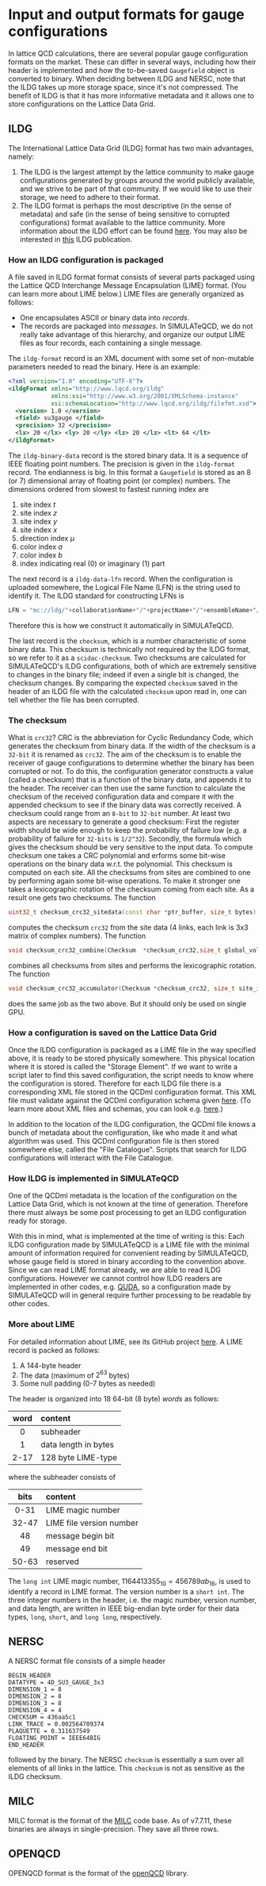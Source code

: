 # Input and output formats for gauge configurations

In lattice QCD calculations, there are several popular gauge configuration formats on the market.
These can differ in several ways, including how their header is implemented and how the to-be-saved
`Gaugefield` object is converted to binary. When deciding between ILDG and NERSC, note that
the ILDG takes up more storage space, since it's not compressed. The benefit of ILDG is that
it has more informative metadata and it allows one to store configurations on the Lattice
Data Grid.


## ILDG

The International Lattice Data Grid (ILDG) format has two main advantages, namely:
1. The ILDG is the largest attempt by the lattice community to make gauge configurations
generated by groups around the world publicly available, and we strive to be part of that
community. If we would like to use their storage, we need to adhere to their format.
2. The ILDG format is perhaps the most descriptive (in the sense of metadata) and safe
(in the sense of being sensitive to corrupted configurations) format available to the
lattice community. More information about the ILDG effort can be found
[here](https://hpc.desy.de/ildg/). You may also be interested in
[this](https://www.sciencedirect.com/science/article/abs/pii/S0010465511000476) ILDG publication.

### How an ILDG configuration is packaged

A file saved in ILDG format format consists of several parts packaged using the
Lattice QCD Interchange Message
Encapsulation (LIME) format. (You can learn more about LIME below.)
LIME files are generally organized as follows:
- One encapsulates ASCII or binary data into _records_.
- The records are packaged into _messages_.
In SIMULATeQCD, we do not really take advantage of this hierarchy, and organize our output
LIME files as four records, each containing a single message.

The `ildg-format` record is an XML document with some set of non-mutable parameters needed to
read the binary. Here is an example:
```XML
<?xml version="1.0" encoding="UTF-8"?>
<ildgFormat xmlns="http://www.lqcd.org/ildg"
            xmlns:xsi="http://www.w3.org/2001/XMLSchema-instance"
            xsi:schemaLocation="http://www.lqcd.org/ildg/filefmt.xsd">
  <version> 1.0 </version>
  <field> su3gauge </field>
  <precision> 32 </precision>
  <lx> 20 </lx> <ly> 20 </ly> <lz> 20 </lz> <lt> 64 </lt>
</ildgFormat>
```
The `ildg-binary-data` record is the stored binary data. It is a sequence of IEEE floating
point numbers. The precision is given in the `ildg-format` record. The endianness is big.
In this format a `Gaugefield` is stored as an 8 (or 7) dimensional array of floating point
(or complex) numbers. The dimensions ordered from slowest to fastest running index are
1. site index $t$
2. site index $z$
3. site index $y$
4. site index $x$
5. direction index $\mu$
6. color index $a$
7. color index $b$
8. index indicating real (0) or imaginary (1) part

The next record is a `ildg-data-lfn` record. When the configuration is uploaded somewhere,
the Logical File Name (LFN) is the string used to identify it. The ILDG standard for
constructing LFNs is
```C++
LFN = "mc://ldg/"+collaborationName+"/"+projectName+"/"+ensembleName+"/"+fileName;
```
Therefore this is how we construct it automatically in SIMULATeQCD.

The last record is the `checksum`, which is a number characteristic of some binary data.
This checksum is technically not required by the ILDG format, so we refer to it
as a `scidac-checksum`.
Two checksums are calculated for SIMULATeQCD's ILDG configurations, both of which
are extremely sensitive to changes
in the binary file; indeed if even a single bit is changed, the checksum changes.
By comparing the expected `checksum` saved in the header of an ILDG file with the
calculated `checksum` upon read in, one can tell whether the file has been corrupted.


### The checksum

What is `crc32`?
CRC is the abbreviation for Cyclic Redundancy Code, which generates the checksum from
binary data. If the width of the checksum is a `32-bit` it is renamed as `crc32`. The aim of the
checksum is to enable the receiver of gauge configurations to determine whether the binary
has been corrupted or not. To do this, the configuration generator constructs a value (called a checksum)
that is a function of the binary data, and appends it to the header. The receiver can then use
the same function to calculate the checksum of the received configuration data and compare it
with the appended checksum to see if the binary data was correctly received. A checksum could
range from an `8-bit` to `32-bit` number. At least two aspects are necessary to generate a good
checksum: First the register width should be wide enough to keep the probability of failure low
(e.g. a probability of failure for `32-bits` is `1/2^32`). Secondly, the formula which gives the
checksum should be very sensitive to the input data. To compute checksum one takes a CRC
polynomial and erforms some bit-wise operations on the binary data w.r.t. the polynomial. This
checksum is computed on each site. All the checksums from sites are combined to one by
performing again some bit-wise operations. To make it stronger one takes a lexicographic rotation
of the checksum coming from each site. As a result one gets two checksums. The
function
```C++
uint32_t checksum_crc32_sitedata(const char *ptr_buffer, size_t bytes)
```
computes the checksum `crc32` from the site data (4 links, each link is 3x3 matrix of complex numbers).
The function
```C++
void checksum_crc32_combine(Checksum  *checksum_crc32,size_t global_vol, uint32_t cs_crc32_sd[])
```
combines all checksums from sites and performs the lexicographic rotation.
The function
```C++
void checksum_crc32_accumulator(Checksum *checksum_crc32, size_t site_index, char *ptr_buffer, size_t sitedata_bytes)
```
does the same job as the two above. But it should only be used on single GPU.


### How a configuration is saved on the Lattice Data Grid

Once the ILDG configuration is packaged as a LIME file in the way specified above,
it is ready to be stored physically somewhere. This physical location where it
is stored is called the "Storage Element". If we want to write a script later to
find this saved configuration, the script needs to know where the configuration
is stored. Therefore for each ILDG file there is a corresponding XML file
stored in the QCDml configuration format. This XML file must validate against
the QCDml configuration schema given
[here](https://www-zeuthen.desy.de/apewww/ILDG/specifications/QCDmlConfig1.3.1.xsd).
(To learn more about XML files and schemas, you can look
e.g. [here](https://www.w3schools.com/xml/).)

In addition to the location of the ILDG configuration, the QCDml file knows
a bunch of metadata about the configuration, like who made it and what
algorithm was used.
This QCDml configuration file is then stored somewhere else, called
the "File Catalogue". Scripts that search for ILDG configurations will
interact with the File Catalogue.

### How ILDG is implemented in SIMULATeQCD

One of the QCDml metadata is the location of the configuration on the Lattice
Data Grid, which is not known at the time of generation. Therefore there must
always be some post processing to get an ILDG configuration ready for storage.

With this in mind, what is implemented at the time of writing is this: Each
ILDG configuration made by SIMULATeQCD is a LIME file with the minimal amount
of information required for convenient reading by SIMULATeQCD, whose gauge
field is stored in binary according to the convention above. Since we can
read LIME format already, we are able to read ILDG configurations.
However we cannot control how ILDG readers are implemented in other codes,
e.g. [QUDA](https://github.com/lattice/quda), so a configuration made
by SIMULATeQCD will in general require
further processing to be readable by other codes.

### More about LIME

For detailed information about LIME, see its GitHub
project [here](https://github.com/usqcd-software/c-lime).
A LIME record is packed as follows:
1. A 144-byte header
2. The data (maximum of $2^{63}$ bytes)
3. Some null padding (0-7 bytes as needed)

The header is organized into 18 64-bit (8 byte) _words_ as follows:

| word | content|
|:----:|:-------|
|0     | subheader |
|1     | data length in bytes|
|2-17  | 128 byte LIME-type |

where the subheader consists of

| bits | content|
|:----:|:-------|
|0-31  | LIME magic number|
|32-47 | LIME file version number|
|48    | message begin bit|
|49    | message end bit|
|50-63 | reserved|

The `long int` LIME magic number, $1164413355_{10}=456789ab_{16}$, is used to identify
a record in LIME format. The version number is a `short int`. The three integer numbers in
the header, i.e. the magic number, version number, and data length, are written in
IEEE big-endian byte order for their data types, `long`, `short`, and
`long long`, respectively.

## NERSC

A NERSC format file consists of a simple header
```
BEGIN_HEADER
DATATYPE = 4D_SU3_GAUGE_3x3
DIMENSION_1 = 8
DIMENSION_2 = 8
DIMENSION_3 = 8
DIMENSION_4 = 4
CHECKSUM = 436aa5c1
LINK_TRACE = 0.002564709374
PLAQUETTE = 0.311637549
FLOATING_POINT = IEEE64BIG
END_HEADER
```
followed by the binary. The NERSC `checksum` is essentially a sum over all elements of
all links in the lattice. This `checksum` is not as sensitive as the ILDG checksum.

## MILC

MILC format is the format of the [MILC](https://github.com/milc-qcd/milc_qcd) code base.
As of v7.7.11, these binaries are always in single-precision. They save all three rows. 

## OPENQCD

OPENQCD format is the format of the [openQCD](https://luscher.web.cern.ch/luscher/openQCD/) library.
